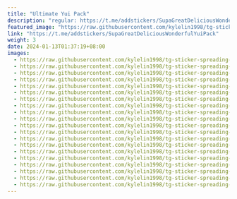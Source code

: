 ```yaml
---
title: "Ultimate Yui Pack"
description: "regular: https://t.me/addstickers/SupaGreatDeliciousWonderfulYuiPack"
featured_image: "https://raw.githubusercontent.com/kylelin1998/tg-sticker-spreading-worldwide-images/main/img/05eaa626-6511-4d1b-ab41-89a46ee7a4b2.jpg"
link: "https://t.me/addstickers/SupaGreatDeliciousWonderfulYuiPack"
weight: 3
date: 2024-01-13T01:37:19+08:00
images:
  - https://raw.githubusercontent.com/kylelin1998/tg-sticker-spreading-worldwide-images/main/img/05eaa626-6511-4d1b-ab41-89a46ee7a4b2.jpg
  - https://raw.githubusercontent.com/kylelin1998/tg-sticker-spreading-worldwide-images/main/img/97c34655-06be-4eb8-b5c3-a9f7bd97b1c5.jpg
  - https://raw.githubusercontent.com/kylelin1998/tg-sticker-spreading-worldwide-images/main/img/a610ed37-47d1-4e91-a272-ef96f11954b8.jpg
  - https://raw.githubusercontent.com/kylelin1998/tg-sticker-spreading-worldwide-images/main/img/1a44819f-06da-4e39-86f7-1283ea834ea4.jpg
  - https://raw.githubusercontent.com/kylelin1998/tg-sticker-spreading-worldwide-images/main/img/f3ce5293-e01c-4105-8408-cc8f3219b02e.jpg
  - https://raw.githubusercontent.com/kylelin1998/tg-sticker-spreading-worldwide-images/main/img/b26fa24e-e774-4c42-bae3-65f8c4964a79.jpg
  - https://raw.githubusercontent.com/kylelin1998/tg-sticker-spreading-worldwide-images/main/img/f323706c-ffab-4a71-ad68-683d8ecad0b3.jpg
  - https://raw.githubusercontent.com/kylelin1998/tg-sticker-spreading-worldwide-images/main/img/99a9ed0c-d48f-400a-934d-1e4305b16bd0.jpg
  - https://raw.githubusercontent.com/kylelin1998/tg-sticker-spreading-worldwide-images/main/img/d814645d-0d24-4d1f-b63a-221bbb47e070.jpg
  - https://raw.githubusercontent.com/kylelin1998/tg-sticker-spreading-worldwide-images/main/img/ba17f982-b3fc-479d-8c87-f14e8490bfb4.jpg
  - https://raw.githubusercontent.com/kylelin1998/tg-sticker-spreading-worldwide-images/main/img/21ee0ccf-d6da-480d-be18-d7e0f9ac31d7.jpg
  - https://raw.githubusercontent.com/kylelin1998/tg-sticker-spreading-worldwide-images/main/img/6edaf154-e51b-457e-b53a-3249630c4c1f.jpg
  - https://raw.githubusercontent.com/kylelin1998/tg-sticker-spreading-worldwide-images/main/img/40bfeddb-56c1-4ea4-af6a-c47d3f712882.jpg
  - https://raw.githubusercontent.com/kylelin1998/tg-sticker-spreading-worldwide-images/main/img/3358e4c5-b04c-4e6d-9499-40f5a3d9d9a4.jpg
  - https://raw.githubusercontent.com/kylelin1998/tg-sticker-spreading-worldwide-images/main/img/81234072-415c-49f2-8dde-04920e2923a9.jpg
  - https://raw.githubusercontent.com/kylelin1998/tg-sticker-spreading-worldwide-images/main/img/64dd6a03-f655-416a-a653-d3661118a9be.jpg
  - https://raw.githubusercontent.com/kylelin1998/tg-sticker-spreading-worldwide-images/main/img/26b030a2-ba49-4b57-8dbf-21c0f36947d8.jpg
  - https://raw.githubusercontent.com/kylelin1998/tg-sticker-spreading-worldwide-images/main/img/3c97b64a-a557-44d4-8689-66865954daa5.jpg
  - https://raw.githubusercontent.com/kylelin1998/tg-sticker-spreading-worldwide-images/main/img/5150d198-ddf6-448a-9b48-340c646afcb9.jpg
  - https://raw.githubusercontent.com/kylelin1998/tg-sticker-spreading-worldwide-images/main/img/fbf8a232-7fac-4e77-b952-d241b1df624d.jpg
---
```

